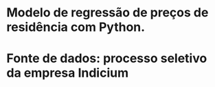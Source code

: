 # Modelo de regressão de preços de residência com Python. 
# Fonte de dados: processo seletivo da empresa Indicium
